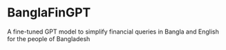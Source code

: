 # BanglaFinGPT
A fine-tuned GPT model to simplify financial queries in Bangla and English for the people of Bangladesh

